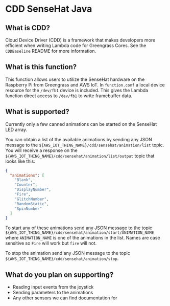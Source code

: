 # CDD SenseHat Java

## What is CDD?

Cloud Device Driver (CDD) is a framework that makes developers more efficient when writing Lambda
code for Greengrass Cores.  See the `CDDBaseline` README for more information.

## What is this function?

This function allows users to utilize the SenseHat hardware on the Raspberry Pi from Greengrass
and AWS IoT.  In `function.conf` a local device resource for the `/dev/fb1` device is included.
This gives the Lambda function direct access to `/dev/fb1` to write framebuffer data.

## What is supported?

Currently only a few canned animations can be started on the SenseHat LED array.

You can obtain a list of the available animations by sending any JSON message to the
`${AWS_IOT_THING_NAME}/cdd/sensehat/animation/list` topic.  You will receive a response on the
`${AWS_IOT_THING_NAME}/cdd/sensehat/animation/list/output` topic that looks like this:

```json
{
  "animations": [
    "Blank",
    "Counter",
    "DisplayNumber",
    "Fire",
    "GlitchNumber",
    "RandomStatic",
    "SpinNumber"
  ]
}
```

To start any of these animations send any JSON message to the topic
`${AWS_IOT_THING_NAME}/cdd/sensehat/animation/start/ANIMATION_NAME` where `ANIMATION_NAME` is one of the animations in
the list.  Names are case sensitive so `Fire` will work but `fire` will not.

To stop the animation send any JSON message to the topic `${AWS_IOT_THING_NAME}/cdd/sensehat/animation/stop`.

## What do you plan on supporting?

* Reading input events from the joystick
* Sending parameters to the animations
* Any other sensors we can find documentation for
